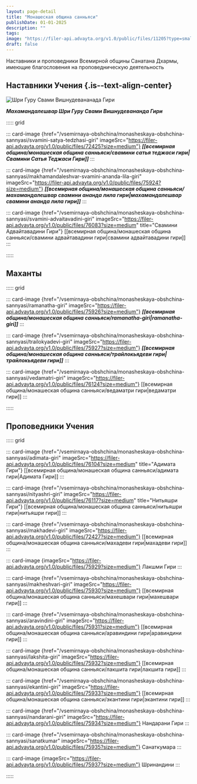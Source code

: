 ```yaml
---
layout: page-detail
title: "Монашеская община санньяси"
publishDate: 01-01-2025
description: ""
tags:
image: "https://filer-api.advayta.org/v1.0/public/files/11205?type=small"
draft: false
---
```


Наставники и проповедники Всемирной общины Санатана Дхармы, имеющие благословения на проповедническую деятельность  
  
  
## Наставники Учения {.is--text-align-center}
![Шри Гуру Свами Вишнудевананада Гири](https://filer-api.advayta.org/v1.0/public/files/11205?size=medium "Шри Гуру Свами Вишнудевананада Гири")  

**_Махамандалешвар Шри Гуру Свами Вишнудевананда Гири_** 

::::: grid


::: card-image {href="/vsemirnaya-obshchina/monasheskaya-obshchina-sannyasi/svamini-satya-tedzhasi-giri" imageSrc="https://filer-api.advayta.org/v1.0/public/files/72425?size=medium"}
_**[[всемирная община/монашеская община санньяси/свамини сатья теджаси гири|Свамини Сатья Теджаси Гири]]**_ 
:::

::: card-image {href="/vsemirnaya-obshchina/monasheskaya-obshchina-sannyasi/makhamandaleshvar-svamini-ananda-lila-giri" imageSrc="https://filer-api.advayta.org/v1.0/public/files/75924?size=medium"}
_**[[всемирная община/монашеская община санньяси/махамандалешвар свамини ананда лила гири|махамандалешвар свамини ананда лила гири]]**_
:::

::: card-image {href="/vsemirnaya-obshchina/monasheskaya-obshchina-sannyasi/svamini-advaitavadini-giri" imageSrc="https://filer-api.advayta.org/v1.0/public/files/76083?size=medium" title="Свамини Адвайтавадини Гири"}
[[всемирная община/монашеская община санньяси/свамини адвайтавадини гири|свамини адвайтавадини гири]]
:::

:::::

## Маханты  
::::: grid

::: card-image {href="/vsemirnaya-obshchina/monasheskaya-obshchina-sannyasi/ramanatha-giri" imageSrc="https://filer-api.advayta.org/v1.0/public/files/75926?size=medium"}
_**[[всемирная община/монашеская община санньяси/ramanatha-giri|ramanatha-giri]]**_
:::

::: card-image {href="/vsemirnaya-obshchina/monasheskaya-obshchina-sannyasi/trailokyadevi-giri" imageSrc="https://filer-api.advayta.org/v1.0/public/files/75927?size=medium"}
_**[[всемирная община/монашеская община санньяси/трайлокьядеви гири|трайлокьядеви гири]]**_
:::

::: card-image {href="/vsemirnaya-obshchina/monasheskaya-obshchina-sannyasi/vedamatri-giri" imageSrc="https://filer-api.advayta.org/v1.0/public/files/76124?size=medium"}
[[всемирная община/монашеская община санньяси/ведаматри гири|ведаматри гири]]
:::

:::::

  
## Проповедники Учения      
::::: grid

::: card-image {href="/vsemirnaya-obshchina/monasheskaya-obshchina-sannyasi/adimata-giri" imageSrc="https://filer-api.advayta.org/v1.0/public/files/76104?size=medium" title="Адимата Гири"}
[[всемирная община/монашеская община санньяси/адимата гири|Адимата Гири]]
:::

::: card-image {href="/vsemirnaya-obshchina/monasheskaya-obshchina-sannyasi/nityashri-giri" imageSrc="https://filer-api.advayta.org/v1.0/public/files/76117?size=medium" title="Нитьяшри Гири"}
[[всемирная община/монашеская община санньяси/нитьяшри гири|нитьяшри гири]]
:::

::: card-image {href="/vsemirnaya-obshchina/monasheskaya-obshchina-sannyasi/makhadevi-giri" imageSrc="https://filer-api.advayta.org/v1.0/public/files/72427?size=medium"}
[[всемирная община/монашеская община санньяси/махадеви гири|махадеви гири]]
:::

::: card-image {imageSrc="https://filer-api.advayta.org/v1.0/public/files/75929?size=medium"}
Лакшми Гири
:::

::: card-image {href="/vsemirnaya-obshchina/monasheskaya-obshchina-sannyasi/makheshvari-giri" imageSrc="https://filer-api.advayta.org/v1.0/public/files/75930?size=medium"}
[[всемирная община/монашеская община санньяси/махешвари гири|махешвари гири]]
:::

::: card-image {href="/vsemirnaya-obshchina/monasheskaya-obshchina-sannyasi/aravindini-giri" imageSrc="https://filer-api.advayta.org/v1.0/public/files/75931?size=medium"}
[[всемирная община/монашеская община санньяси/аравиндини гири|аравиндини гири]]
:::

::: card-image {href="/vsemirnaya-obshchina/monasheskaya-obshchina-sannyasi/lakshita-giri" imageSrc="https://filer-api.advayta.org/v1.0/public/files/75932?size=medium"}
[[всемирная община/монашеская община санньяси/лакшита гири|лакшита гири]]
:::

::: card-image {href="/vsemirnaya-obshchina/monasheskaya-obshchina-sannyasi/ekantini-giri" imageSrc="https://filer-api.advayta.org/v1.0/public/files/75933?size=medium"}
[[всемирная община/монашеская община санньяси/экантини гири|экантини гири]]
:::

::: card-image {href="/vsemirnaya-obshchina/monasheskaya-obshchina-sannyasi/nandarani-giri" imageSrc="https://filer-api.advayta.org/v1.0/public/files/75934?size=medium"}
Нандарани Гири
:::

::: card-image {href="/vsemirnaya-obshchina/monasheskaya-obshchina-sannyasi/sanatkumar" imageSrc="https://filer-api.advayta.org/v1.0/public/files/75935?size=medium"}
Санаткумара
:::

::: card-image {imageSrc="https://filer-api.advayta.org/v1.0/public/files/75937?size=medium"}
Шринандини
:::

:::::
